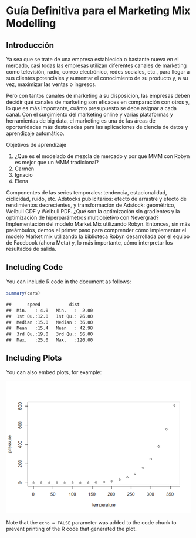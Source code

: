 Guía Definitiva para el Marketing Mix Modelling
================

## Introducción

Ya sea que se trate de una empresa establecida o bastante nueva en el
mercado, casi todas las empresas utilizan diferentes canales de
marketing como televisión, radio, correo electrónico, redes sociales,
etc., para llegar a sus clientes potenciales y aumentar el conocimiento
de su producto y, a su vez, maximizar las ventas o ingresos.

Pero con tantos canales de marketing a su disposición, las empresas
deben decidir qué canales de marketing son eficaces en comparación con
otros y, lo que es más importante, cuánto presupuesto se debe asignar a
cada canal. Con el surgimiento del marketing online y varias plataformas
y herramientas de big data, el marketing es una de las áreas de
oportunidades más destacadas para las aplicaciones de ciencia de datos y
aprendizaje automático.

Objetivos de aprendizaje

<ol>
<li>
¿Qué es el modelado de mezcla de mercado y por qué MMM con Robyn es
mejor que un MMM tradicional?
</li>
<li>
Carmen
</li>
<li>
Ignacio
</li>
<li>
Elena
</li>
</ol>

Componentes de las series temporales: tendencia, estacionalidad,
ciclicidad, ruido, etc. Adstocks publicitarios: efecto de arrastre y
efecto de rendimientos decrecientes, y transformación de Adstock:
geométrico, Weibull CDF y Weibull PDF. ¿Qué son la optimización sin
gradientes y la optimización de hiperparámetros multiobjetivo con
Nevergrad? Implementación del modelo Market Mix utilizando Robyn.
Entonces, sin más preámbulos, demos el primer paso para comprender cómo
implementar el modelo Market mix utilizando la biblioteca Robyn
desarrollada por el equipo de Facebook (ahora Meta) y, lo más
importante, cómo interpretar los resultados de salida.

## Including Code

You can include R code in the document as follows:

``` r
summary(cars)
```

    ##      speed           dist       
    ##  Min.   : 4.0   Min.   :  2.00  
    ##  1st Qu.:12.0   1st Qu.: 26.00  
    ##  Median :15.0   Median : 36.00  
    ##  Mean   :15.4   Mean   : 42.98  
    ##  3rd Qu.:19.0   3rd Qu.: 56.00  
    ##  Max.   :25.0   Max.   :120.00

## Including Plots

You can also embed plots, for example:

![](Prueba_files/figure-gfm/pressure-1.png)<!-- -->

Note that the `echo = FALSE` parameter was added to the code chunk to
prevent printing of the R code that generated the plot.
